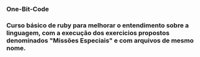 ### One-Bit-Code

### Curso básico de ruby para melhorar o entendimento sobre a linguagem, com a execução dos exercicios propostos denominados "Missões Especiais" e com arquivos de mesmo nome. 
